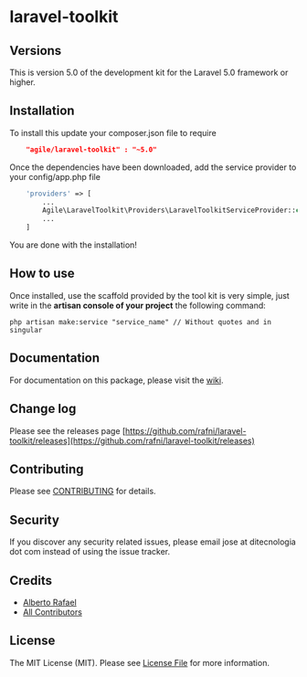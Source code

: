 laravel-toolkit
=================


## Versions

This is version 5.0 of the development kit for the Laravel 5.0 framework or higher.

## Installation

To install this update your composer.json file to require

```json
    "agile/laravel-toolkit" : "~5.0"
```
Once the dependencies have been downloaded, add the service provider to your config/app.php file

```php
    'providers' => [
        ...
        Agile\LaravelToolkit\Providers\LaravelToolkitServiceProvider::class
        ...
    ]
```
You are done with the installation!

## How to use

Once installed, use the scaffold provided by the tool kit is very simple, just write in the **artisan console of your project** the following command:

```php artisan make:service "service_name" // Without quotes and in singular```

## Documentation

For documentation on this package, please visit the [wiki](https://github.com/rafni/laravel-toolkit/wiki).

## Change log

Please see the releases page [https://github.com/rafni/laravel-toolkit/releases](https://github.com/rafni/laravel-toolkit/releases)

## Contributing

Please see [CONTRIBUTING](CONTRIBUTING.md) for details.

## Security

If you discover any security related issues, please email jose at ditecnologia dot com instead of using the issue tracker.

## Credits

- [Alberto Rafael](https://github.com/rafni)
- [All Contributors](../../contributors)

## License

The MIT License (MIT). Please see [License File](license.md) for more information.